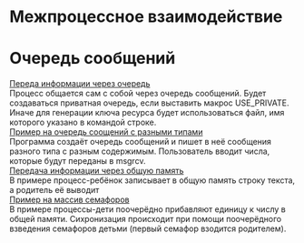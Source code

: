 # Межпроцессное взаимодействие

# Очередь сообщений

[Переда информации через очередь](queue.c)  
Процесс общается сам с собой через очередь сообщений.
Будет создаваться приватная очередь, если выставить макрос USE_PRIVATE.
Иначе для генерации ключа ресурса будет использоваться файл, имя которого указано в командой строке.  
[Пример на очередь соощений с разными типами](diff_queue.c)  
Программа создаёт очередь сообщений и пишет в неё сообщения разного типа с разным содержимым.
Пользователь вводит числа, которые будут переданы в msgrcv.  
[Передача информации через общую память](shmem.c)  
В примере процесс-ребёнок записывает в общую память строку текста, а родитель её выводит  
[Пример на массив семафоров](order.c)  
В примере процессы-дети поочерёдно прибавляют единицу к числу в общей памяти.
Сихронизация происходит при помощи поочерёдного взведения семафоров детьми (первый семафор взодится родителем).